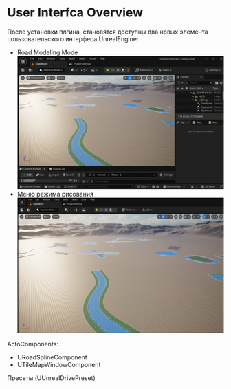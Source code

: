 # User Interfca Overview

После установки плгина, становятся доступны два новых элемента пользовательского интерфеса UnrealEngine:
  * Road Modeling Mode  
    ![alt text](img/edit-modes.gif "Road Editor Modes") 
  * Меню режима рисования  
    ![alt text](img/modeling-tools.gif "Road Modeling Tools") 

ActoComponents:
  * URoadSplineComponent
  * UTileMapWindowComponent

Пресеты (UUnrealDrivePreset)


